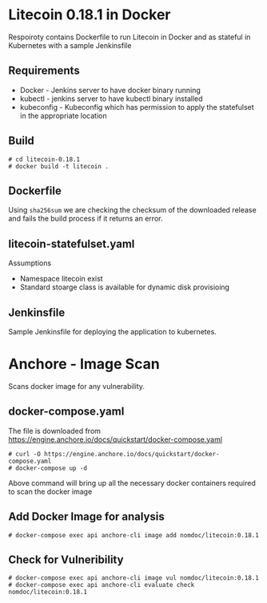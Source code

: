 # Litecoin 0.18.1 in Docker
Respoiroty contains Dockerfile to run Litecoin in Docker and as stateful in Kubernetes with a sample Jenkinsfile

## Requirements
- Docker - Jenkins server to have docker binary running
- kubectl - jenkins server to have kubectl binary installed
- kubeconfig - Kubeconfig which has permission to apply the statefulset in the appropriate location

## Build
```
# cd litecoin-0.18.1
# docker build -t litecoin .
```
## Dockerfile
Using `sha256sum` we are checking the checksum of the downloaded release and fails the build process if it returns an error.

## litecoin-statefulset.yaml
Assumptions
- Namespace litecoin exist
- Standard stoarge class is available for dynamic disk provisioing

## Jenkinsfile
Sample Jenkinsfile for deploying the application to kubernetes.

# Anchore - Image Scan
Scans docker image for any vulnerability.

## docker-compose.yaml
The file is downloaded from https://engine.anchore.io/docs/quickstart/docker-compose.yaml
```
# curl -O https://engine.anchore.io/docs/quickstart/docker-compose.yaml
# docker-compose up -d
```
Above command will bring up all the necessary docker containers required to scan the docker image

## Add Docker Image for analysis
```
# docker-compose exec api anchore-cli image add nomdoc/litecoin:0.18.1
```

## Check for Vulneribility
```
# docker-compose exec api anchore-cli image vul nomdoc/litecoin:0.18.1
# docker-compose exec api anchore-cli evaluate check nomdoc/litecoin:0.18.1



